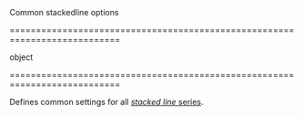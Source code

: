 <!--**
/*-------------------------------------------
    Auto-generated file. Do not modify.
-------------------------------------------

**-->
<!--d-->Common stackedline options<!--/d-->
===========================================================================
<!--type-->object<!--/type-->
===========================================================================

<!--shortDescription-->
Defines common settings for all [*stacked line* series](/Documentation/ApiReference/Data_Visualization_Widgets/dxChart/Series_Types/StackedLineSeries/).
<!--/shortDescription-->

<!--fullDescription-->

<!--/fullDescription-->